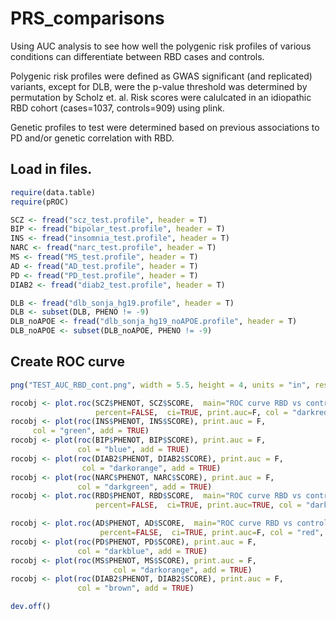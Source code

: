 # PRS_comparisons
Using AUC analysis to see how well the polygenic risk profiles of various conditions can differentiate between RBD cases and controls.  

Polygenic risk profiles were defined as GWAS significant (and replicated) variants, except for DLB, were the p-value threshold was determined by permutation by Scholz et. al. Risk scores were calulcated in an idiopathic RBD cohort (cases=1037, controls=909) using plink.  

Genetic profiles to test were determined based on previous associations to PD and/or genetic correlation with RBD.  

## Load in files. 
```R
require(data.table)
require(pROC)

SCZ <- fread("scz_test.profile", header = T) 
BIP <- fread("bipolar_test.profile", header = T)
INS <- fread("insomnia_test.profile", header = T)
NARC <- fread("narc_test.profile", header = T)
MS <- fread("MS_test.profile", header = T)
AD <- fread("AD_test.profile", header = T)
PD <- fread("PD_test.profile", header = T)
DIAB2 <- fread("diab2_test.profile", header = T)

DLB <- fread("dlb_sonja_hg19.profile", header = T)
DLB <- subset(DLB, PHENO != -9)
DLB_noAPOE <- fread("dlb_sonja_hg19_noAPOE.profile", header = T)
DLB_noAPOE <- subset(DLB_noAPOE, PHENO != -9)
````

## Create ROC curve
```R
png("TEST_AUC_RBD_cont.png", width = 5.5, height = 4, units = "in", res = 300)

rocobj <- plot.roc(SCZ$PHENOT, SCZ$SCORE,  main="ROC curve RBD vs controls: Correlated Conditions",
                   percent=FALSE,  ci=TRUE, print.auc=F, col = "darkred")
rocobj <- plot(roc(INS$PHENOT, INS$SCORE), print.auc = F, 
     col = "green", add = TRUE)
rocobj <- plot(roc(BIP$PHENOT, BIP$SCORE), print.auc = F, 
               col = "blue", add = TRUE)
rocobj <- plot(roc(DIAB2$PHENOT, DIAB2$SCORE), print.auc = F, 
                col = "darkorange", add = TRUE)
rocobj <- plot(roc(NARC$PHENOT, NARC$SCORE), print.auc = F, 
               col = "darkgreen", add = TRUE)
rocobj <- plot.roc(RBD$PHENOT, RBD$SCORE,  main="ROC curve RBD vs controls",
                   percent=FALSE,  ci=TRUE, print.auc=TRUE, col = "darkblue", add = TRUE)

rocobj <- plot.roc(AD$PHENOT, AD$SCORE,  main="ROC curve RBD vs controls",
                    percent=FALSE,  ci=TRUE, print.auc=F, col = "red", add = TRUE)
rocobj <- plot(roc(PD$PHENOT, PD$SCORE), print.auc = F, 
               col = "darkblue", add = TRUE)
rocobj <- plot(roc(MS$PHENOT, MS$SCORE), print.auc = F, 
                       col = "darkorange", add = TRUE)
rocobj <- plot(roc(DIAB2$PHENOT, DIAB2$SCORE), print.auc = F, 
               col = "brown", add = TRUE)

dev.off()
```
